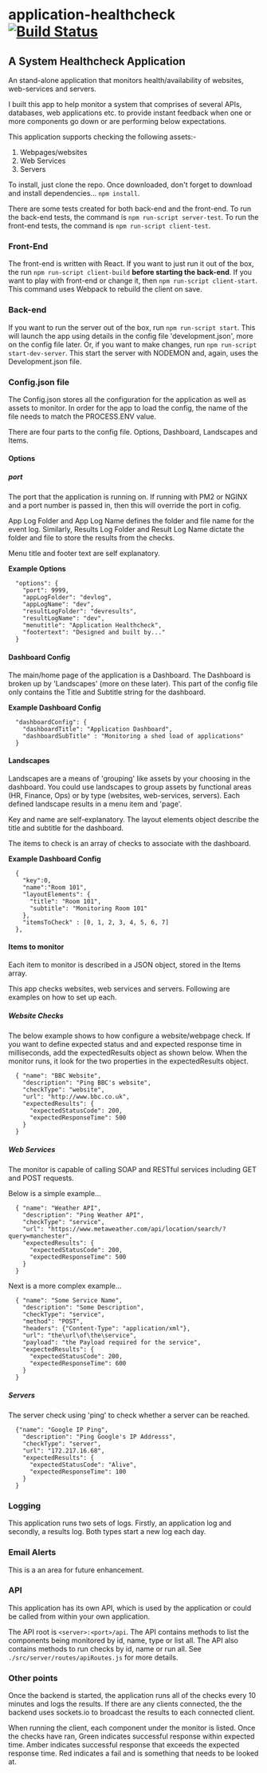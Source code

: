 # application-healthcheck [![Build Status](https://travis-ci.org/ChrisHAdams/application-healthcheck.svg?branch=master)](https://travis-ci.org/ChrisHAdams/application-healthcheck)

## A System Healthcheck Application
An stand-alone application that monitors health/availability of websites, web-services and servers.

I built this app to help monitor a system that comprises of several APIs, databases, web applications etc. to provide instant feedback when one or more components go down or are performing below expectations.

This application supports checking the following assets:-
1. Webpages/websites
2. Web Services
3. Servers


To install, just clone the repo.  Once downloaded, don't forget to download and install dependencies... `npm install`.


There are some tests created for both back-end and the front-end.  To run the back-end tests, the command is `npm run-script server-test`.  To run the front-end tests, the command is `npm run-script client-test`.

### Front-End
The front-end is written with React.  If you want to just run it out of the box, the run `npm run-script client-build` **before starting the back-end**.  If you want to play with front-end or change it, then `npm run-script client-start`.  This command uses Webpack to rebuild the client on save.

### Back-end
If you want to run the server out of the box, run `npm run-script start`.  This will launch the app using details in the config file 'development.json', more on the config file later.  Or, if you want to make changes, run `npm run-script start-dev-server`.  This start the server with NODEMON and, again, uses the Development.json file.

### Config.json file

The Config.json stores all the configuration for the application as well as assets to monitor.  In order for the app to load the config, the name of the file needs to match the PROCESS.ENV value.

There are four parts to the config file.  Options, Dashboard, Landscapes and Items.

#### Options

##### port
The port that the application is running on.  If running with PM2 or NGINX and a port number is passed in, then this will override the port in cofig.

App Log Folder and App Log Name defines the folder and file name for the event log.  Similarly, Results Log Folder and Result Log Name dictate the folder and file to store the results from the checks.

Menu title and footer text are self explanatory.

**Example Options**
```
  "options": {
    "port": 9999,
    "appLogFolder": "devlog",
    "appLogName": "dev",
    "resultLogFolder": "devresults",
    "resultLogName": "dev",
    "menutitle": "Application Healthcheck",
    "footertext": "Designed and built by..."
  }
```

#### Dashboard Config

The main/home page of the application is a Dashboard.  The Dashboard is broken up by 'Landscapes' (more on these later).  This part of the config file only contains the Title and Subtitle string for the dashboard.

**Example Dashboard Config**
```
  "dashboardConfig": {
    "dashboardTitle": "Application Dashboard",
    "dashboardSubTitle" : "Monitoring a shed load of applications"
  }
```

#### Landscapes

Landscapes are a means of 'grouping' like assets by your choosing in the dashboard.  You could use landscapes
to group assets by functional areas (HR, Finance, Ops) or by type (websites, web-services, servers).  Each defined landscape results in a menu item and 'page'.

Key and name are self-explanatory.  The layout elements object describe the title and subtitle for the dashboard.

The items to check is an array of checks to associate with the dashboard.

**Example Dashboard Config**
```
  {
    "key":0,
    "name":"Room 101",
    "layoutElements": {
      "title": "Room 101",
      "subtitle": "Monitoring Room 101"
    },
    "itemsToCheck" : [0, 1, 2, 3, 4, 5, 6, 7]
  },
```

#### Items to monitor
Each item to monitor is described in a JSON object, stored in the Items array.

This app checks websites, web services and servers.  Following are examples on how to set up each.

##### Website Checks

The below example shows to how configure a website/webpage check.  If you want to define expected status and and expected response time in milliseconds, add the expectedResults object as shown below. When the monitor runs, it look for the two properties in the expectedResults object.

```
  { "name": "BBC Website",
    "description": "Ping BBC's website",
    "checkType": "website",
    "url": "http://www.bbc.co.uk",
    "expectedResults": {
      "expectedStatusCode": 200,
      "expectedResponseTime": 500
    }
  }
```

##### Web Services
The monitor is capable of calling SOAP and RESTful services including GET and POST requests.

Below is a simple example...
```
  { "name": "Weather API",
    "description": "Ping Weather API",
    "checkType": "service",
    "url": "https://www.metaweather.com/api/location/search/?query=manchester",
    "expectedResults": {
      "expectedStatusCode": 200,
      "expectedResponseTime": 500
    }
  }
```

Next is a more complex example...

```
  { "name": "Some Service Name",
    "description": "Some Description",
    "checkType": "service",
    "method": "POST",
    "headers": {"Content-Type": "application/xml"},
    "url": "the\url\of\the\service",
    "payload": "the Payload required for the service",
    "expectedResults": {
      "expectedStatusCode": 200,
      "expectedResponseTime": 600
    }
  }
```

##### Servers
The server check using 'ping' to check whether a server can be reached.
```
  {"name": "Google IP Ping",
    "description": "Ping Google's IP Addresss",
    "checkType": "server",
    "url": "172.217.16.68",
    "expectedResults": {
      "expectedStatusCode": "Alive",
      "expectedResponseTime": 100
    }
  }
```

### Logging
This application runs two sets of logs.  Firstly, an application log and secondly, a results log.  Both types start a new log each day.

### Email Alerts
This is a an area for future enhancement.

### API
This application has its own API, which is used by the application or could be called from within your own application.

The API root is `<server>:<port>/api`.  The API contains methods to list the components being monitored by id, name, type or list all.  The API also contains methods to run checks by id, name or run all.  See `./src/server/routes/apiRoutes.js` for more details.

### Other points
Once the backend is started, the application runs all of the checks every 10 minutes and logs the results.  If there are any clients connected, the the backend uses sockets.io to broadcast the results to each connected client.

When running the client, each component under the monitor is listed.  Once the checks have ran, Green indicates successful response within expected time.  Amber indicates successful response that exceeds the expected response time.  Red indicates a fail and is something that needs to be looked at.



